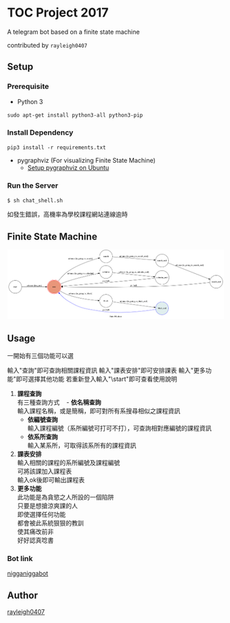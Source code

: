 # TOC Project 2017

A telegram bot based on a finite state machine

contributed by `rayleigh0407`

## Setup

### Prerequisite
* Python 3

```shell
sudo apt-get install python3-all python3-pip
```

### Install Dependency


```shell
pip3 install -r requirements.txt
```


* pygraphviz (For visualizing Finite State Machine)
    * [Setup pygraphviz on Ubuntu](http://www.jianshu.com/p/a3da7ecc5303)



### Run the Server

```shell
$ sh chat_shell.sh
```

如發生錯誤，高機率為學校課程網站連線逾時

## Finite State Machine
![fsm](./img/show-fsm.png)

## Usage

一開始有三個功能可以選

輸入"查詢"即可查詢相關課程資訊
輸入"課表安排"即可安排課表
輸入"更多功能"即可選擇其他功能
若重新登入輸入"\start"即可查看使用說明

1. **課程查詢**
<br>有三種查詢方式
    - **依名稱查詢**
	<br>輸入課程名稱，或是簡稱，即可對所有系搜尋相似之課程資訊
    - **依編號查詢** 
	<br>輸入課程編號（系所編號可打可不打），可查詢相對應編號的課程資訊
    - **依系所查詢**
	<br>輸入某系所，可取得該系所有的課程資訊
2. **課表安排**
<br>輸入相關的課程的系所編號及課程編號
<br>可將該課加入課程表
<br>輸入ok後即可輸出課程表
3. **更多功能**
<br>此功能是為貪慾之人所設的一個陷阱
<br>只要是想搶涼爽課的人
<br>即使選擇任何功能
<br>都會被此系統狠狠的教訓
<br>使其痛改前非
<br>好好認真唸書
    
### Bot link
[nigganiggabot](https://telegram.me/nigganiggabot)
## Author
[rayleigh0407](https://github.com/rayleigh0407)
